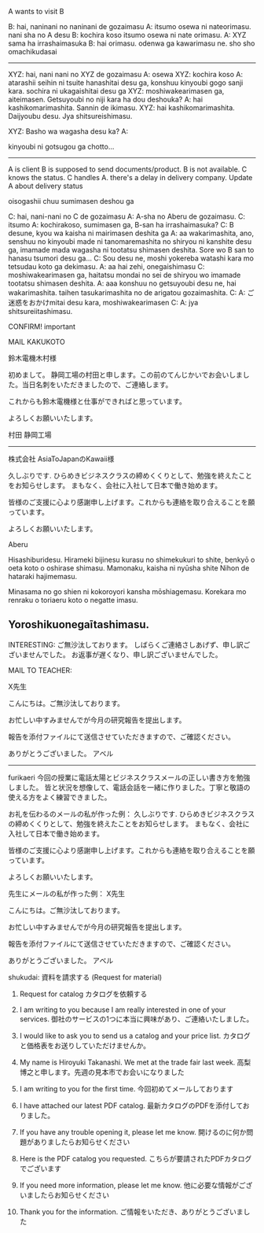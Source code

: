 A wants to visit B


B: hai, naninani no naninani de gozaimasu
A: itsumo osewa ni nateorimasu. nani sha no A desu
B: kochira koso itsumo osewa ni nate orimasu.
A: XYZ sama ha irrashaimasuka
B: hai orimasu. odenwa ga kawarimasu ne. sho sho omachikudasai

---
XYZ: hai, nani nani no XYZ de gozaimasu
A: osewa
XYZ: kochira koso
A: atarashii seihin ni tsuite hanashitai desu ga, konshuu kinyoubi gogo sanji kara. sochira ni ukagaishitai desu ga
XYZ: moshiwakearimasen ga, aiteimasen. Getsuyoubi no niji kara ha dou deshouka?
A: hai kashikomarimashita. Sannin de ikimasu.
XYZ: hai kashikomarimashita. Daijyoubu desu. Jya shitsureishimasu.


XYZ: Basho wa wagasha desu ka?
A: 

kinyoubi ni gotsugou ga chotto...



----------------
A is client
B is supposed to send documents/product. B is not available.
C knows the status. C handles A.
there's a delay in delivery company. Update A about delivery status

oisogashii chuu sumimasen deshou ga

C: hai, nani-nani no C de gozaimasu 
A: A-sha no Aberu de gozaimasu.
C: itsumo
A: kochirakoso, sumimasen ga, B-san ha irrashaimasuka?
C: B desune, kyou wa kaisha ni mairimasen deshita ga
A: aa wakarimashita, ano, senshuu no kinyoubi made ni tanomaremashita no shiryou ni kanshite desu ga, imamade mada wagasha ni tootatsu shimasen deshita. Sore wo B san to hanasu tsumori desu ga...
C: Sou desu ne, moshi yokereba watashi kara mo tetsudau koto ga dekimasu.
A: aa hai zehi, onegaishimasu
C: moshiwakearimasen ga, haitatsu mondai no sei de shiryou wo imamade tootatsu shimasen deshita.
A: aaa konshuu no getsuyoubi desu ne, hai wakarimashita. taihen tasukarimashita no de arigatou gozaimashita.
C: 
A: ご迷惑をおかけmitai desu kara, moshiwakearimasen
C:
A: jya shitsureiitashimasu.

CONFIRM! important

MAIL KAKUKOTO


鈴木電機木村様

初めまして。
静岡工場の村田と申します。この前のてんじかいでお会いしました。当日名刺をいただきましたので、ご連絡します。

これからも鈴木電機様と仕事ができればと思っています。

よろしくお願いいたします。

村田
静岡工場

--------------------------------------------------------------------------------------------------------------
株式会社
AsiaToJapanのKawaii様

久しぶりです.
ひらめきビジネスクラスの締めくくりとして、勉強を終えたことをお知らせします。
まもなく、会社に入社して日本で働き始めます。

皆様のご支援に心より感謝申し上げます。これからも連絡を取り合えることを願っています。

よろしくお願いいたします。

Aberu



Hisashiburidesu. 
Hirameki bijinesu kurasu no shimekukuri to shite, benkyō o oeta koto o oshirase shimasu. 
Mamonaku, kaisha ni nyūsha shite Nihon de hataraki hajimemasu. 

Minasama no go shien ni kokoroyori kansha mōshiagemasu. Korekara mo renraku o toriaeru koto o negatte imasu. 

Yoroshikuonegaītashimasu.
--------------------------------------------------------------------------------------------------------------

INTERESTING:
ご無沙汰しております。
しばらくご連絡さしあげず、申し訳ございませんでした。
お返事が遅くなり、申し訳ございませんでした。

MAIL TO TEACHER:

X先生

こんにちは。ご無沙汰しております。

お忙しい中すみませんでが今月の研究報告を提出します。

報告を添付ファイルにて送信させていただきますので、ご確認ください。

ありがとうございました。
アベル


-------------------------------------------------------
furikaeri
今回の授業に電話太陽とビジネスクラスメールの正しい書き方を勉強しました。
皆と状況を想像して、電話会話を一緒に作りました。丁寧と敬語の使える方をよく練習できました。

お礼を伝わるのメールの私が作った例：
久しぶりです.
ひらめきビジネスクラスの締めくくりとして、勉強を終えたことをお知らせします。
まもなく、会社に入社して日本で働き始めます。

皆様のご支援に心より感謝申し上げます。これからも連絡を取り合えることを願っています。

よろしくお願いいたします。





先生にメールの私が作った例：
X先生

こんにちは。ご無沙汰しております。

お忙しい中すみませんでが今月の研究報告を提出します。

報告を添付ファイルにて送信させていただきますので、ご確認ください。

ありがとうございました。
アベル


shukudai:
資料を請求する
(Request for material)

1. Request for catalog
カタログを依頼する

2. I am writing to you because I am really interested in one of your services.
御社のサービスの1つに本当に興味があり、ご連絡いたしました。

3. I would like to ask you to send us a catalog and your price list.
カタログと価格表をお送りしていただけませんか。

4. My name is Hiroyuki Takanashi. We met at the trade fair last week.
高梨博之と申します。先週の見本市でお会いになりました

5. I am writing to you for the first time.
今回初めてメールしております

6. I have attached our latest PDF catalog.
最新カタログのPDFを添付しておりました。

7. If you have any trouble opening it, please let me know.
開けるのに何か問題がありましたらお知らせください

8. Here is the PDF catalog you requested.
こちらが要請されたPDFカタログでございます

9. If you need more information, please let me know.
他に必要な情報がございましたらお知らせください

10. Thank you for the information.
ご情報をいただき、ありがとうございました
